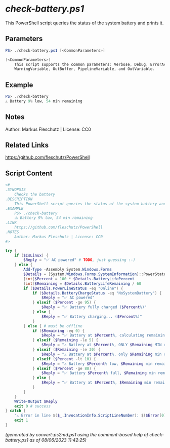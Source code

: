 *check-battery.ps1*
================

This PowerShell script queries the status of the system battery and prints it.

Parameters
----------
```powershell
PS> ./check-battery.ps1 [<CommonParameters>]

[<CommonParameters>]
    This script supports the common parameters: Verbose, Debug, ErrorAction, ErrorVariable, WarningAction, 
    WarningVariable, OutBuffer, PipelineVariable, and OutVariable.
```

Example
-------
```powershell
PS> ./check-battery
⚠️ Battery 9% low, 54 min remaining

```

Notes
-----
Author: Markus Fleschutz | License: CC0

Related Links
-------------
https://github.com/fleschutz/PowerShell

Script Content
--------------
```powershell
<#
.SYNOPSIS
	Checks the battery
.DESCRIPTION
	This PowerShell script queries the status of the system battery and prints it.
.EXAMPLE
	PS> ./check-battery
	⚠️ Battery 9% low, 54 min remaining
.LINK
	https://github.com/fleschutz/PowerShell
.NOTES
	Author: Markus Fleschutz | License: CC0
#>

try {
	if ($IsLinux) {
		$Reply = "✅ AC powered" # TODO, just guessing :-)
	} else {
		Add-Type -Assembly System.Windows.Forms
		$Details = [System.Windows.Forms.SystemInformation]::PowerStatus
		[int]$Percent = 100 * $Details.BatteryLifePercent
		[int]$Remaining = $Details.BatteryLifeRemaining / 60
		if ($Details.PowerLineStatus -eq "Online") {
			if ($Details.BatteryChargeStatus -eq "NoSystemBattery") {
				$Reply = "✅ AC powered"
			} elseif ($Percent -ge 95) {
				$Reply = "✅ Battery fully charged ($Percent%)"
			} else {
				$Reply = "✅ Battery charging... ($Percent%)"
			}
		} else { # must be offline
			if ($Remaining -eq 0) {
				$Reply = "✅ Battery at $Percent%, calculating remaining time..."
			} elseif ($Remaining -le 5) {
				$Reply = "⚠️ Battery at $Percent%, ONLY $Remaining MIN remaining"
			} elseif ($Remaining -le 30) {
				$Reply = "⚠️ Battery at $Percent%, only $Remaining min remaining"
			} elseif ($Percent -lt 10) {
				$Reply = "⚠️ Battery $Percent% low, $Remaining min remaining"
			} elseif ($Percent -ge 80) {
				$Reply = "✅ Battery $Percent% full, $Remaining min remaining"
			} else {
				$Reply = "✅ Battery at $Percent%, $Remaining min remaining"
			}
		}
	}
	Write-Output $Reply
	exit 0 # success
} catch {
	"⚠️ Error in line $($_.InvocationInfo.ScriptLineNumber): $($Error[0])"
	exit 1
}
```

*(generated by convert-ps2md.ps1 using the comment-based help of check-battery.ps1 as of 08/06/2023 11:42:25)*
